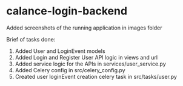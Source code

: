 # calance-login-backend

Added screenshots of the running application in images folder

Brief of tasks done:
1. Added User and LoginEvent models
2. Added Login and Register User API logic in views and url
2. Added service logic for the APIs in services/user_service.py
4. Added Celery config in src/celery_config.py
5. Created user loginEvent creation celery task in src/tasks/user.py